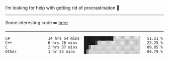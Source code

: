 I’m looking for help with getting rid of procrastination 🤔

-----

Some interesting code :arrow_right: [here](https://github.com/zhen8838/playground)

-----

<!--START_SECTION:waka-->

```text
C#                 14 hrs 54 mins  █████████████░░░░░░░░░░░░   51.51 %
C++                6 hrs 26 mins   █████▓░░░░░░░░░░░░░░░░░░░   22.25 %
C                  2 hrs 37 mins   ██▒░░░░░░░░░░░░░░░░░░░░░░   09.05 %
Other              1 hr 23 mins    █▒░░░░░░░░░░░░░░░░░░░░░░░   04.79 %
```

<!--END_SECTION:waka-->

<!--
**zhen8838/zhen8838** is a ✨ _special_ ✨ repository because its `README.md` (this file) appears on your GitHub profile.

Here are some ideas to get you started:

- 🔭 I’m currently working on ...
- 🌱 I’m currently learning ...
- 👯 I’m looking to collaborate on ...
 ...
- 💬 Ask me about ...
- 📫 How to reach me: ...
- 😄 Pronouns: ...
- ⚡ Fun fact: ...
-->
